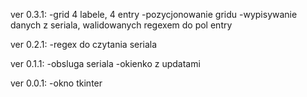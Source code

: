ver 0.3.1:
-grid 4 labele, 4 entry
-pozycjonowanie gridu
-wypisywanie danych z seriala, walidowanych regexem do pol entry

ver 0.2.1:
-regex do czytania seriala

ver 0.1.1:
-obsluga seriala
-okienko z updatami

ver 0.0.1:
-okno tkinter
